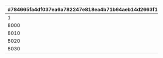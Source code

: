 |d784665fa4df037ea6a782247e818ea4b71b64aeb14d2663f1228a3b0d8ab7b4|cfcb708129c338361885352f49a670caabc4f7579715ed3bfd9ef3958d066246|ce501c43a3b68386a854452ae1e6bd3cb5d5cccdcdf69fd15a62de41ef39f760|6fe5994d85b1f1d5bcb9bc2e1b0e330e14ac806112dedbeb19963a8647870c99|428146a4a0e64a3b30e0858282d423d5fb7ddc3b0fcc27b5e0e913b9b8a341f0|3c292a2938a22da423405953b55f69ef35953ba8275d7c4d6093fa334eed6011|
| --- | --- | --- | --- | --- | --- |
|1|2500|500|0|1000|5000|
|8000|0|0|0|0|0|
|8010|10000|500|0|1000|30000|
|8020|10000|500|0|1000|40000|
|8030|10000|500|0|1000|20000|
